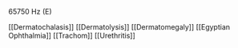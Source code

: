 65750 Hz (E)

[[Dermatochalasis]]
[[Dermatolysis]]
[[Dermatomegaly]]
[[Egyptian Ophthalmia]]
[[Trachom]]
[[Urethritis]]
